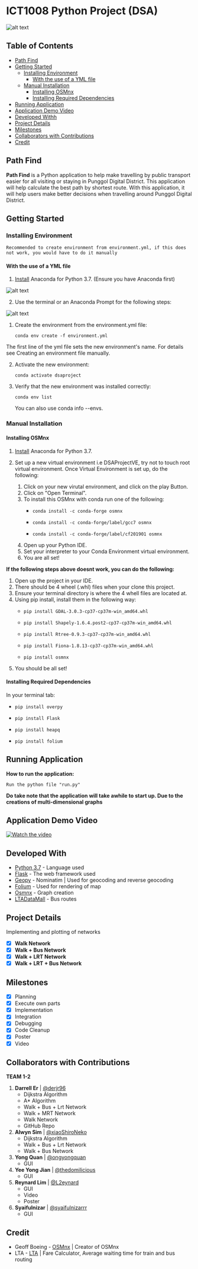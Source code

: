 # ICT1008 Python Project (DSA)<!-- omit in toc -->

![alt text](https://github.com/derjr96/ict1008_python_project/blob/master/static/TeamLogo.jpg "Path Find Team Logo")

## Table of Contents <!-- omit in toc -->
* [Path Find](#path-find)
* [Getting Started](#getting-started)
  * [Installing Environment](#installing-environment)
    * [With the use of a YML file](#with-the-use-of-a-yml-file)
  * [Manual Installation](#manual-installation)
    * [Installing OSMnx](#installing-osmnx)
    * [Installing Required Dependencies](#installing-required-dependencies)
* [Running Application](#running-application)
* [Application Demo Video](#application-demo-video)
* [Developed Withh](#developed-with)
* [Project Details](#project-details)
* [Milestones](#milestones)
* [Collaborators with Contributions](#collaborators-with-contributions)
* [Credit](#credit)

## Path Find

**Path Find** is a Python application to help make travelling by public transport easier for all visiting or staying in Punggol Digital District. This application will help calculate the best path by shortest route. With this application, it will help users make better decisions when travelling around Punggol Digital District.

## Getting Started

### Installing Environment

    Recommended to create environment from environment.yml, if this does not work, you would have to do it manually

#### With the use of a YML file

1. [Install](https://www.anaconda.com/distribution/) Anaconda for Python 3.7. (Ensure you have Anaconda first)

![alt text](https://github.com/derjr96/ict1008_python_project/blob/master/medias/downloadingConda.PNG "Downloading Anaconda")

2. Use the terminal or an Anaconda Prompt for the following steps:

![alt text](https://github.com/derjr96/ict1008_python_project/blob/master/medias/installingOSMnx.png "Opening Terminal in Conda")

   1. Create the environment from the environment.yml file:

          conda env create -f environment.yml

   The first line of the yml file sets the new environment's name. For details see Creating an environment file manually.

   2. Activate the new environment: 
   
          conda activate dsaproject

   3. Verify that the new environment was installed correctly:

          conda env list
      
      You can also use conda info --envs.

### Manual Installation

#### Installing OSMnx

1. [Install](https://www.anaconda.com/distribution/) Anaconda for Python 3.7.
2. Set up a new virtual environment i.e DSAProjectVE, try not to touch root virtual environment. Once Virtual Environment is set up, do the following:

    1. Click on your new virutal environment, and click on the play Button.
    2. Click on "Open Terminal".
    3. To install this OSMnx with conda run one of the following:
        -     conda install -c conda-forge osmnx
        -     conda install -c conda-forge/label/gcc7 osmnx
        -     conda install -c conda-forge/label/cf201901 osmnx
    4. Open up your Python IDE.
    5. Set your interpreter to your Conda Environment virtual environment.
    6. You are all set!

**If the following steps above doesnt work, you can do the following:**

1. Open up the project in your IDE.
2. There should be 4 wheel (.whl) files when your clone this project.
3. Ensure your terminal directory is where the 4 whell files are located at.
4. Using pip install, install them in the following way:
    -     pip install GDAL-3.0.3-cp37-cp37m-win_amd64.whl
    -     pip install Shapely-1.6.4.post2-cp37-cp37m-win_amd64.whl
    -     pip install Rtree-0.9.3-cp37-cp37m-win_amd64.whl
    -     pip install Fiona-1.8.13-cp37-cp37m-win_amd64.whl
    -     pip install osmnx
5. You should be all set!

#### Installing Required Dependencies

In your terminal tab:
*     pip install overpy
*     pip install Flask
*     pip install heapq
*     pip install folium

## Running Application

**How to run the application:**

    Run the python file "run.py"
    
**Do take note that the application will take awhile to start up. Due to the creations of multi-dimensional graphs**

## Application Demo Video

[![Watch the video](https://github.com/derjr96/ict1008_python_project/blob/master/medias/screenpic.PNG "Click here to watch the video")](https://www.youtube.com/watch?v=omgGMMr1BSA)

## Developed With

* [Python 3.7](https://docs.python.org/3.7/) - Language used
* [Flask](https://flask.palletsprojects.com/en/1.1.x/) - The web framework used
* [Geopy](https://geopy.readthedocs.io/en/stable/) - Nominatim | Used for geocoding and reverse geocoding
* [Folium](https://python-visualization.github.io/folium/) - Used for rendering of map
* [Osmnx](https://osmnx.readthedocs.io/en/stable/) - Graph creation
* [LTADataMall](https://www.mytransport.sg/content/mytransport/home/dataMall.html) - Bus routes

## Project Details

Implementing and plotting of networks
* [X] **Walk Network**
* [X] **Walk + Bus Network**
* [X] **Walk + LRT Network**
* [X] **Walk + LRT + Bus Network**

## Milestones

* [X] Planning
* [X] Execute own parts
* [X] Implementation
* [X] Integration
* [X] Debugging
* [X] Code Cleanup
* [X] Poster
* [X] Video

## Collaborators with Contributions
**TEAM 1-2** 

1. **Darrell Er** | [@derjr96](https://github.com/derjr96)
   * Dijkstra Algorithm
   * A* Algorithm
   * Walk + Bus + Lrt Network
   * Walk + MRT Network
   * Walk Network
   * GitHub Repo
1. **Alwyn Sim** | [@xiaoShiroNeko](https://github.com/xiaoShiroNeko) 
   * Dijkstra Algorithm
   * Walk + Bus + Lrt Network
   * Walk + Bus Network
1. **Yong Quan** | [@ongyongquan](https://github.com/ongyongquan)
   * GUI
1. **Yee Yong Jian** | [@thedomilicious](https://github.com/thedomilicious)
   * GUI
1. **Reynard Lim** | [@L2eynard](https://github.com/L2eynard)
   * GUI
   * Video
   * Poster
1. **Syaifulnizar** | [@syaifulnizarrr](https://github.com/syaifulnizarrr)
   * GUI

## Credit
* Geoff Boeing - [OSMnx](https://github.com/gboeing/osmnx) | Creator of OSMnx
* LTA - [LTA](https://www.lta.gov.sg/content/ltagov/en.html) | Fare Calculator, Average waiting time for train and bus routing
